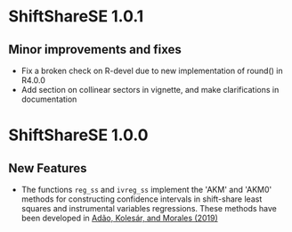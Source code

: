 # ShiftShareSE 1.0.1

## Minor improvements and fixes

- Fix a broken check on R-devel due to new implementation of round() in R4.0.0
- Add section on collinear sectors in vignette, and make clarifications in
  documentation

# ShiftShareSE 1.0.0

## New Features

- The functions `reg_ss` and `ivreg_ss` implement the 'AKM' and 'AKM0' methods
  for constructing confidence intervals in shift-share least squares and
  instrumental variables regressions. These methods have been developed in
  [Adão, Kolesár, and Morales (2019)](https://doi.org/10.1093/qje/qjz025)
